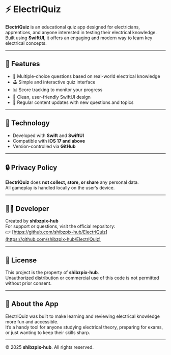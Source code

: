 # ⚡ ElectriQuiz

**ElectriQuiz** is an educational quiz app designed for electricians, apprentices, and anyone interested in testing their electrical knowledge. Built using **SwiftUI**, it offers an engaging and modern way to learn key electrical concepts.

---

## 📱 Features

- 🧠 Multiple-choice questions based on real-world electrical knowledge  
- 🕹️ Simple and interactive quiz interface  
- 📊 Score tracking to monitor your progress  
- 🎨 Clean, user-friendly SwiftUI design  
- 🧾 Regular content updates with new questions and topics  

---

## 🧰 Technology

- Developed with **Swift** and **SwiftUI**  
- Compatible with **iOS 17 and above**  
- Version-controlled via **GitHub**

---

## 🔒 Privacy Policy

**ElectriQuiz** does **not collect, store, or share** any personal data.  
All gameplay is handled locally on the user’s device.  

---

## 🧑‍💻 Developer

Created by **shibzpix-hub**  
For support or questions, visit the official repository:  
👉 [https://github.com/shibzpix-hub/ElectriQuiz](https://github.com/shibzpix-hub/ElectriQuiz)

---

## 📄 License

This project is the property of **shibzpix-hub**.  
Unauthorized distribution or commercial use of this code is not permitted without prior consent.

---

## 🧠 About the App

ElectriQuiz was built to make learning and reviewing electrical knowledge more fun and accessible.  
It’s a handy tool for anyone studying electrical theory, preparing for exams, or just wanting to keep their skills sharp.

---

© 2025 **shibzpix-hub**. All rights reserved.
